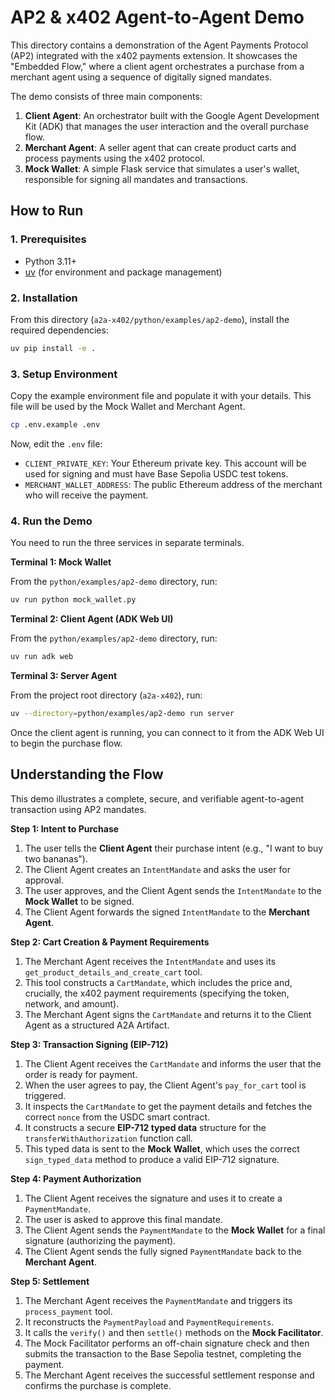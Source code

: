 # AP2 & x402 Agent-to-Agent Demo

This directory contains a demonstration of the Agent Payments Protocol (AP2) integrated with the x402 payments extension. It showcases the "Embedded Flow," where a client agent orchestrates a purchase from a merchant agent using a sequence of digitally signed mandates.

The demo consists of three main components:
1.  **Client Agent**: An orchestrator built with the Google Agent Development Kit (ADK) that manages the user interaction and the overall purchase flow.
2.  **Merchant Agent**: A seller agent that can create product carts and process payments using the x402 protocol.
3.  **Mock Wallet**: A simple Flask service that simulates a user's wallet, responsible for signing all mandates and transactions.

## How to Run

### 1. Prerequisites

- Python 3.11+
- [uv](https://github.com/astral-sh/uv) (for environment and package management)

### 2. Installation

From this directory (`a2a-x402/python/examples/ap2-demo`), install the required dependencies:
```bash
uv pip install -e .
```

### 3. Setup Environment

Copy the example environment file and populate it with your details. This file will be used by the Mock Wallet and Merchant Agent.

```bash
cp .env.example .env
```

Now, edit the `.env` file:
- `CLIENT_PRIVATE_KEY`: Your Ethereum private key. This account will be used for signing and must have Base Sepolia USDC test tokens.
- `MERCHANT_WALLET_ADDRESS`: The public Ethereum address of the merchant who will receive the payment.

### 4. Run the Demo

You need to run the three services in separate terminals.

**Terminal 1: Mock Wallet**

From the `python/examples/ap2-demo` directory, run:
```bash
uv run python mock_wallet.py
```

**Terminal 2: Client Agent (ADK Web UI)**

From the `python/examples/ap2-demo` directory, run:
```bash
uv run adk web
```

**Terminal 3: Server Agent**

From the project root directory (`a2a-x402`), run:
```bash
uv --directory=python/examples/ap2-demo run server
```

Once the client agent is running, you can connect to it from the ADK Web UI to begin the purchase flow.

## Understanding the Flow

This demo illustrates a complete, secure, and verifiable agent-to-agent transaction using AP2 mandates.

**Step 1: Intent to Purchase**
1.  The user tells the **Client Agent** their purchase intent (e.g., "I want to buy two bananas").
2.  The Client Agent creates an `IntentMandate` and asks the user for approval.
3.  The user approves, and the Client Agent sends the `IntentMandate` to the **Mock Wallet** to be signed.
4.  The Client Agent forwards the signed `IntentMandate` to the **Merchant Agent**.

**Step 2: Cart Creation & Payment Requirements**
1.  The Merchant Agent receives the `IntentMandate` and uses its `get_product_details_and_create_cart` tool.
2.  This tool constructs a `CartMandate`, which includes the price and, crucially, the x402 payment requirements (specifying the token, network, and amount).
3.  The Merchant Agent signs the `CartMandate` and returns it to the Client Agent as a structured A2A Artifact.

**Step 3: Transaction Signing (EIP-712)**
1.  The Client Agent receives the `CartMandate` and informs the user that the order is ready for payment.
2.  When the user agrees to pay, the Client Agent's `pay_for_cart` tool is triggered.
3.  It inspects the `CartMandate` to get the payment details and fetches the correct `nonce` from the USDC smart contract.
4.  It constructs a secure **EIP-712 typed data** structure for the `transferWithAuthorization` function call.
5.  This typed data is sent to the **Mock Wallet**, which uses the correct `sign_typed_data` method to produce a valid EIP-712 signature.

**Step 4: Payment Authorization**
1.  The Client Agent receives the signature and uses it to create a `PaymentMandate`.
2.  The user is asked to approve this final mandate.
3.  The Client Agent sends the `PaymentMandate` to the **Mock Wallet** for a final signature (authorizing the payment).
4.  The Client Agent sends the fully signed `PaymentMandate` back to the **Merchant Agent**.

**Step 5: Settlement**
1.  The Merchant Agent receives the `PaymentMandate` and triggers its `process_payment` tool.
2.  It reconstructs the `PaymentPayload` and `PaymentRequirements`.
3.  It calls the `verify()` and then `settle()` methods on the **Mock Facilitator**.
4.  The Mock Facilitator performs an off-chain signature check and then submits the transaction to the Base Sepolia testnet, completing the payment.
5.  The Merchant Agent receives the successful settlement response and confirms the purchase is complete.